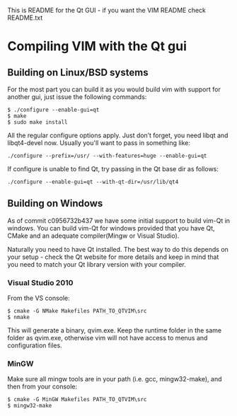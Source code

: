 This is README for the Qt GUI - if you want the VIM README check README.txt

# Compiling VIM with the Qt gui

## Building on Linux/BSD systems

For the most part you can build it as you would build vim with support for another gui, just issue the following commands:

    $ ./configure --enable-gui=qt
    $ make  
    $ sudo make install

All the regular configure options apply. Just don’t forget, you need libqt and libqt4-devel now. Usually you'll want to pass in something like:

    ./configure --prefix=/usr/ --with-features=huge --enable-gui=qt


If configure is unable to find Qt, try passing in the Qt base dir as follows:

    ./configure --enable-gui=qt --with-qt-dir=/usr/lib/qt4


## Building on Windows

As of commit c0956732b437 we have some initial support to build vim-Qt in windows. You can build vim-Qt for windows provided that you have Qt, CMake and an adequate compiler(Mingw or Visual Studio).

Naturally you need to have Qt installed. The best way to do this depends on your setup - check the Qt website for more details and keep in mind that you need to match your Qt library version with your compiler.


### Visual Studio 2010

From the VS console:

    $ cmake -G NMake Makefiles PATH_TO_QTVIM\src
    $ nmake

This will generate a binary, qvim.exe. Keep the runtime folder in the same folder as qvim.exe, otherwise vim will not have access to menus and configuration files.


### MinGW

Make sure all mingw tools are in your path (i.e. gcc, mingw32-make), and then from your console:

    $ cmake -G MinGW Makefiles PATH_TO_QTVIM\src
    $ mingw32-make



